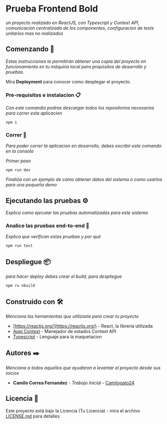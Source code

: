 # Prueba Frontend Bold

_un proyecto realizado en ReactJS, con Typescript y Context API, comunicacion centralizada de los componentes, configuracion de tests unitarios mas no realizados_

## Comenzando 🚀

_Estas instrucciones te permitirán obtener una copia del proyecto en funcionamiento en tu máquina local para propósitos de desarrollo y pruebas._

Mira **Deployment** para conocer como desplegar el proyecto.


### Pre-requisitos e instalacion 📋

_Con este comandio podras descargar todos los repositorios necesarios para correr esta aplicacion_

```
npm i
```

### Correr 🔧

_Para poder correr la aplicacion en desarrollo, debes escribir este comando en la consola_

_Primer paso_

```
npm run dev 
```

_Finaliza con un ejemplo de cómo obtener datos del sistema o como usarlos para una pequeña demo_

## Ejecutando las pruebas ⚙️

_Explica como ejecutar las pruebas automatizadas para este sistema_

### Analice las pruebas end-to-end 🔩

_Explica que verifican estas pruebas y por qué_

```
npm run test
```

## Despliegue 📦

_para hacer deploy debes crear el build, para despliegue_

```
npm ru nbuild
```

## Construido con 🛠️

_Menciona las herramientas que utilizaste para crear tu proyecto_

* [https://reactjs.org/](https://reactjs.org/) - React, la libreria utilizada
* [Appi Context](https://es.reactjs.org/docs/context.html) - Manejador de estados Context API
* [Typescript](https://www.typescriptlang.org/) - Lenguaje para la maquetacion

## Autores ✒️

_Menciona a todos aquellos que ayudaron a levantar el proyecto desde sus inicios_

* **Camilo Correa Fernandez** - *Trabajo Inicial* - [Camilogato24](https://github.com/Camilogato24)

## Licencia 📄

Este proyecto está bajo la Licencia (Tu Licencia) - mira el archivo [LICENSE.md](LICENSE.md) para detalles
